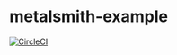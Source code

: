 # metalsmith-example

[![CircleCI](https://circleci.com/gh/wsw0108/metalsmith-example.svg?style=svg)](https://circleci.com/gh/wsw0108/metalsmith-example)

